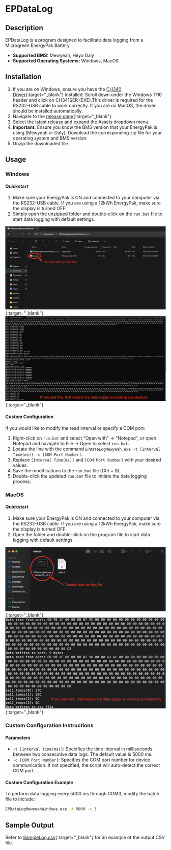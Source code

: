 # EPDataLog

## Description

EPDataLog is a program designed to facilitate data logging from a Microgreen EnergyPak Battery.
- **Supported BMS:** Mewyeah, Heyo Daly
- **Supported Operating Systems:** Windows, MacOS

## Installation

1. If you are on Windows, ensure you have the [CH340 Driver](https://learn.sparkfun.com/tutorials/how-to-install-ch340-drivers/all){:target="_blank"} installed. Scroll down under the Windows 7/10 header and click on CH341SER (EXE).This driver is required for the RS232-USB cable to work correctly. If you are on MacOS, the driver should be installed automatically.
2. Navigate to the [release page](https://github.com/MicrogreenSolarCorp/EPDataLog/releases){:target="_blank"}.
3. Select the latest release and expand the Assets dropdown menu.
4. **Important:** Ensure you know the BMS version that your EnergyPak is using (Mewyeah or Daly). Download the corresponding zip file for your operating system and BMS version.
5. Unzip the downloaded file.

## Usage

### Windows

#### Quickstart
1. Make sure your EnergyPak is ON and connected to your computer via the RS232-USB cable. If you are using a 12kWh EnergyPak, make sure the display is turned OFF.
2. Simply open the unzipped folder and double-click on the `run.bat` file to start data logging with default settings.

![windowsRun](https://github.com/MicrogreenSolarCorp/EPDataLog/blob/main/assetsForReadme/windowsRun.png){:target="_blank"}
![windowsRunSuccess](https://github.com/MicrogreenSolarCorp/EPDataLog/blob/main/assetsForReadme/windowsRunSuccess.png){:target="_blank"}

#### Custom Configuration
If you would like to modify the read interval or specify a COM port:
1. Right-click on `run.bat` and select "Open with" → "Notepad", or open Notepad and navigate to File → Open to select `run.bat`.
2. Locate the line with the command `EPDataLogMewyeah.exe -t [Interval Time(ms)] -c [COM Port Number]`.
3. Replace `[Interval Time(ms)]` and `[COM Port Number]` with your desired values.
4. Save the modifications to the `run.bat` file (Ctrl + S).
5. Double-click the updated `run.bat` file to initiate the data logging process.

### MacOS

#### Quickstart
1. Make sure your EnergyPak is ON and connected to your computer via the RS232-USB cable. If you are using a 12kWh EnergyPak, make sure the display is turned OFF.
2. Open the folder and double-click on the program file to start data logging with default settings.

![macosRun](https://github.com/MicrogreenSolarCorp/EPDataLog/blob/main/assetsForReadme/macosRun.png){:target="_blank"}
![macosRunSuccess](https://github.com/MicrogreenSolarCorp/EPDataLog/blob/main/assetsForReadme/macosRunSuccess.png){:target="_blank"}

### Custom Configuration Instructions

#### Parameters
- `-t [Interval Time(ms)]`: Specifies the time interval in milliseconds between two consecutive data logs. The default value is 5000 ms.
- `-c [COM Port Number]`: Specifies the COM port number for device communication. If not specified, the script will auto-detect the correct COM port.

#### Custom Configuration Example
To perform data logging every 5000 ms through COM3, modify the batch file to include:
```bash
EPDataLogMewyeahWindows.exe -t 5000 -c 3
```

## Sample Output
Refer to [SampleLog.csv](https://github.com/MicrogreenSolarCorp/EPDataLog/blob/main/SampleLog.csv){:target="_blank"} for an example of the output CSV file.

